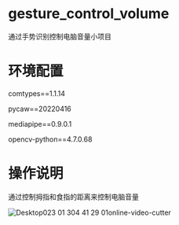 # gesture_control_volume
通过手势识别控制电脑音量小项目
# 环境配置
comtypes==1.1.14

pycaw==20220416	

mediapipe==0.9.0.1

opencv-python==4.7.0.68	

# 操作说明
通过控制拇指和食指的距离来控制电脑音量

![Desktop023 01 304 41 29 01online-video-cutter](https://user-images.githubusercontent.com/118904918/215407785-a38001ba-723a-4f10-ade0-1e4673695114.gif)
